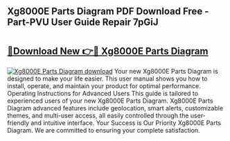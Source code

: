## Xg8000E Parts Diagram PDF Download Free - Part-PVU User Guide Repair 7pGiJ

# <h2><a href="http://dfj9qx.blite.top/?on=Xg8000E+Parts+Diagram">🔗Download New 👉🔴 Xg8000E Parts Diagram</a></h2>

[![Xg8000E Parts Diagram download](https://i.imgur.com/lujVjoI.png)](http://dfj9qx.blite.top/?on=Xg8000E+Parts+Diagram)
Your new Xg8000E Parts Diagram is designed to make your life easier. This user manual shows you how to install, operate, and maintain your product for optimal performance. Operating Instructions for Advanced Users This guide is tailored to experienced users of your new Xg8000E Parts Diagram. Xg8000E Parts Diagram advanced features include geolocation, smart alerts, customizable themes, and multi-user access, all easily controlled through the user-friendly and intuitive interface. Your Success is Our Priority Xg8000E Parts Diagram. We are committed to ensuring your complete satisfaction.
